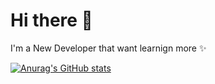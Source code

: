 # Hi there 👋
I'm a New Developer that want learnign more ✨

[![Anurag's GitHub stats](https://github-readme-stats.vercel.app/api?username=arlz1013)](https://github.com/anuraghazra/github-readme-stats)


<!--
**noneda/noneda** is a ✨ _special_ ✨ repository because its `README.md` (this file) appears on your GitHub profile.

Here are some ideas to get you started:

- 🔭 I’m currently working on ...
- 🌱 I’m currently learning ...
- 👯 I’m looking to collaborate on ...
- 🤔 I’m looking for help with ...
- 💬 Ask me about ...
- 📫 How to reach me: ...
- 😄 Pronouns: ...
- ⚡ Fun fact: ...
-->
